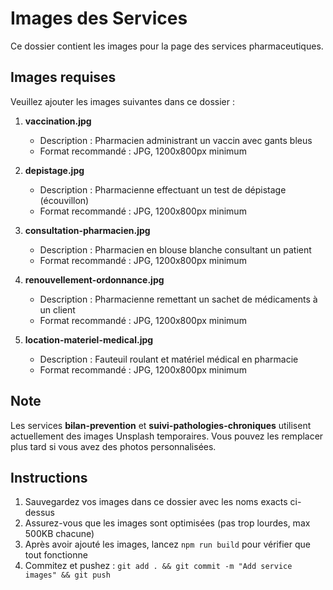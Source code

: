 # Images des Services

Ce dossier contient les images pour la page des services pharmaceutiques.

## Images requises

Veuillez ajouter les images suivantes dans ce dossier :

1. **vaccination.jpg**
   - Description : Pharmacien administrant un vaccin avec gants bleus
   - Format recommandé : JPG, 1200x800px minimum

2. **depistage.jpg**
   - Description : Pharmacienne effectuant un test de dépistage (écouvillon)
   - Format recommandé : JPG, 1200x800px minimum

3. **consultation-pharmacien.jpg**
   - Description : Pharmacien en blouse blanche consultant un patient
   - Format recommandé : JPG, 1200x800px minimum

4. **renouvellement-ordonnance.jpg**
   - Description : Pharmacienne remettant un sachet de médicaments à un client
   - Format recommandé : JPG, 1200x800px minimum

5. **location-materiel-medical.jpg**
   - Description : Fauteuil roulant et matériel médical en pharmacie
   - Format recommandé : JPG, 1200x800px minimum

## Note

Les services **bilan-prevention** et **suivi-pathologies-chroniques** utilisent actuellement des images Unsplash temporaires. Vous pouvez les remplacer plus tard si vous avez des photos personnalisées.

## Instructions

1. Sauvegardez vos images dans ce dossier avec les noms exacts ci-dessus
2. Assurez-vous que les images sont optimisées (pas trop lourdes, max 500KB chacune)
3. Après avoir ajouté les images, lancez `npm run build` pour vérifier que tout fonctionne
4. Commitez et pushez : `git add . && git commit -m "Add service images" && git push`
